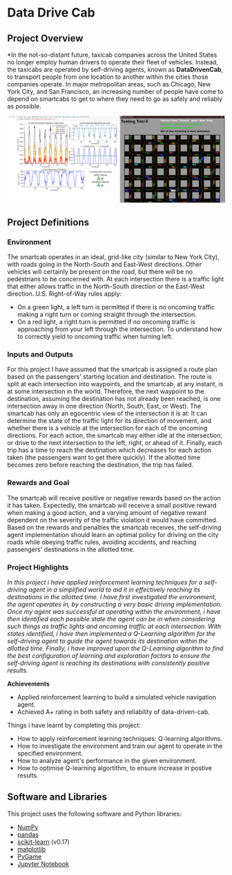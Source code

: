 # Data Drive Cab

## Project Overview
*In the not-so-distant future, taxicab companies across the United States no longer employ human drivers to operate their fleet of vehicles. Instead, the taxicabs are operated by self-driving agents, known as **DataDrivenCab**, to transport people from one location to another within the cities those companies operate. In major metropolitan areas, such as Chicago, New York City, and San Francisco, an increasing number of people have come to depend on smartcabs to get to where they need to go as safely and reliably as possible. 

![Smart-Cab](https://github.com/Rajat-dhyani/Smart-Cab/blob/master/rajat-dhyani-smart-cab.png)

## Project Definitions

### Environment
The smartcab operates in an ideal, grid-like city (similar to New York City), with roads going in the North-South and East-West directions. Other vehicles will certainly be present on the road, but there will be no pedestrians to be concerned with. At each intersection there is a traffic light that either allows traffic in the North-South direction or the East-West direction. U.S. Right-of-Way rules apply:
* On a green light, a left turn is permitted if there is no oncoming traffic making a right turn or coming straight through the intersection.
* On a red light, a right turn is permitted if no oncoming traffic is approaching from your left through the intersection. To understand how to correctly yield to oncoming traffic when turning left.

### Inputs and Outputs
For this project I have assumed that the smartcab is assigned a route plan based on the passengers' starting location and destination. The route is split at each intersection into waypoints, and the smartcab, at any instant, is at some intersection in the world. Therefore, the next waypoint to the destination, assuming the destination has not already been reached, is one intersection away in one direction (North, South, East, or West). The smartcab has only an egocentric view of the intersection it is at: It can determine the state of the traffic light for its direction of movement, and whether there is a vehicle at the intersection for each of the oncoming directions. For each action, the smartcab may either idle at the intersection, or drive to the next intersection to the left, right, or ahead of it. Finally, each trip has a time to reach the destination which decreases for each action taken (the passengers want to get there quickly). If the allotted time becomes zero before reaching the destination, the trip has failed.

### Rewards and Goal
The smartcab will receive positive or negative rewards based on the action it has taken. Expectedly, the smartcab will receive a small positive reward when making a good action, and a varying amount of negative reward dependent on the severity of the traffic violation it would have committed. Based on the rewards and penalties the smartcab receives, the self-driving agent implementation should learn an optimal policy for driving on the city roads while obeying traffic rules, avoiding accidents, and reaching passengers' destinations in the allotted time.

### Project Highlights
*In this project i have applied reinforcement learning techniques for a self-driving agent in a simplified world to aid it in effectively reaching its destinations in the allotted time. I have first investigated the environment, the agent operates in, by constructing a very basic driving implementation. Once my agent was successful at operating within the environment, i have then identified each possible state the agent can be in when considering such things as traffic lights and oncoming traffic at each intersection. With states identified, i have then implemented a Q-Learning algorithm for the self-driving agent to guide the agent towards its destination within the allotted time. Finally, i have improved upon the Q-Learning algorithm to find the best configuration of learning and exploration factors to ensure the self-driving agent is reaching its destinations with consistently positive results.*

**Achievements**
* Applied reinforcement learning to build a simulated vehicle navigation agent. 
* Achieved A+ rating in both safety and reliability of data-driven-cab.

Things i have learnt by completing this project:
* How to apply reinforcement learning techniques: Q-learning algorithms.
* How to investigate the environment and train our agent to operate in the specified environment.
* How to analyze agent's performance in the given environment.
* How to optimise Q-learning algortithm, to ensure increase in postive results.

## Software and Libraries
This project uses the following software and Python libraries:

* [NumPy](http://www.numpy.org/)
* [pandas](http://pandas.pydata.org/)
* [scikit-learn](http://scikit-learn.org/0.17/install.html) (v0.17)
* [matplotlib](http://matplotlib.org/)
* [PyGame](http://pygame.org/)
* [Jupyter Notebook](http://ipython.org/notebook.html)

